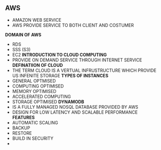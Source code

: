 ## AWS 
- AMAZON WEB SERVICE
- AWS PROVIDE SERVICE TO BOTH CLIENT AND COSTUMER

**DOMAIN OF AWS**
- RDS
- SSS (S3)
- EC2
**INTRODUCTION TO CLOUD COMPUTING**
- PROVIDE ON DEMAND SERVICE THROUGH INTERNET SERVICE 
**DEFINATIION OF CLOUD**
- THE TERM CLOUD IS A VERTUAL INFRUSTRUCTURE WHICH PROVIDE US INFENITE STORAGE
**TYPES OF INSTANCES**
- GENERAL OPTMISED
- COMPUTING OPTIMISED
- MEMORY OPTIMISED
- ACCELERATED COMPUTING
- STORAGE OPTIMISED
**DYNAMODB**
- IS A FULLY MANAGED NOSQL DATABASE PROVIDED BY AWS
- DESIGN FOR LOW LATENCY AND SCALABLE PERFORMANCE
  **FEATURES**
- AUTOMATIC SCALING
- BACKUP
- RESTORE
- BUILD IN SECURITY
- 
